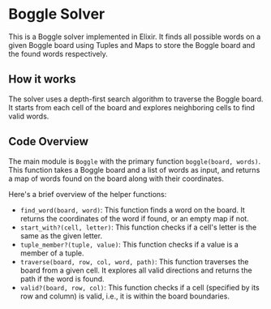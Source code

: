 # Boggle Solver

This is a Boggle solver implemented in Elixir. It finds all possible words on a given Boggle board using Tuples and Maps to store the Boggle board and the found words respectively.

## How it works

The solver uses a depth-first search algorithm to traverse the Boggle board. It starts from each cell of the board and explores neighboring cells to find valid words.

## Code Overview

The main module is `Boggle` with the primary function `boggle(board, words)`. This function takes a Boggle board and a list of words as input, and returns a map of words found on the board along with their coordinates.

Here's a brief overview of the helper functions:

- `find_word(board, word)`: This function finds a word on the board. It returns the coordinates of the word if found, or an empty map if not.
- `start_with?(cell, letter)`: This function checks if a cell's letter is the same as the given letter.
- `tuple_member?(tuple, value)`: This function checks if a value is a member of a tuple.
- `traverse(board, row, col, word, path)`: This function traverses the board from a given cell. It explores all valid directions and returns the path if the word is found.
- `valid?(board, row, col)`: This function checks if a cell (specified by its row and column) is valid, i.e., it is within the board boundaries.
